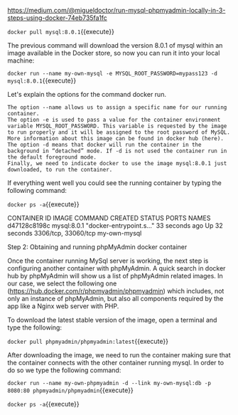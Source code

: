 https://medium.com/@migueldoctor/run-mysql-phpmyadmin-locally-in-3-steps-using-docker-74eb735fa1fc


`docker pull mysql:8.0.1`{{execute}}

The previous command will download the version 8.0.1 of mysql within an image available in the Docker store, so now you can run it into your local machine:

`docker run --name my-own-mysql -e MYSQL_ROOT_PASSWORD=mypass123 -d mysql:8.0.1`{{execute}}

Let's explain the options for the command docker run.

    The option --name allows us to assign a specific name for our running container.
    The option -e is used to pass a value for the container environment variable MYSQL_ROOT_PASSWORD. This variable is requested by the image to run properly and it will be assigned to the root password of MySQL. More information about this image can be found in docker hub (here).
    The option -d means that docker will run the container in the background in “detached” mode. If -d is not used the container run in the default foreground mode.
    Finally, we need to indicate docker to use the image mysql:8.0.1 just downloaded, to run the container.

If everything went well you could see the running container by typing the following command:

`docker ps -a`{{execute}}

CONTAINER ID        IMAGE               COMMAND                  CREATED             STATUS              PORTS                 NAMES
d47128c8198c        mysql:8.0.1        "docker-entrypoint.s…"   33 seconds ago      Up 32 seconds       3306/tcp, 33060/tcp   my-own-mysql

Step 2: Obtaining and running phpMyAdmin docker container

Once the container running MySql server is working, the next step is configuring another container with phpMyAdmin. A quick search in docker hub by phpMyAdmin will show us a list of phpMyAdmin related images. In our case, we select the following one (https://hub.docker.com/r/phpmyadmin/phpmyadmin) which includes, not only an instance of phpMyAdmin, but also all components required by the app like a Nginx web server with PHP.

To download the latest stable version of the image, open a terminal and type the following:

`docker pull phpmyadmin/phpmyadmin:latest`{{execute}}

After downloading the image, we need to run the container making sure that the container connects with the other container running mysql. In order to do so we type the following command:

`docker run --name my-own-phpmyadmin -d --link my-own-mysql:db -p 8080:80 phpmyadmin/phpmyadmin`{{execute}}


`docker ps -a`{{execute}}